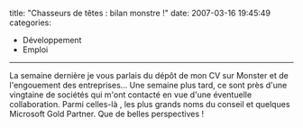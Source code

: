title: "Chasseurs de têtes : bilan monstre !"
date: 2007-03-16 19:45:49
categories:
  - Développement
  - Emploi
---

La semaine dernière je vous parlais du dépôt de mon CV sur Monster et de l'engouement des entreprises&#8230; Une semaine plus tard, ce sont près d'une vingtaine de sociétés qui m'ont contacté en vue d'une éventuelle collaboration. Parmi celles-là , les plus grands noms du conseil et quelques Microsoft Gold Partner. Que de belles perspectives&nbsp;!